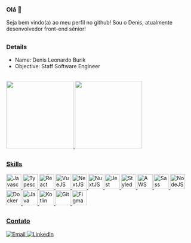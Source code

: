 ### Olá 👋

<p>Seja bem vindo(a) ao meu perfil no github! Sou o Denis, atualmente desenvolvedor front-end sênior!</p>

##

### Details

<ul>
  <li>Name: Denis Leonardo Burik</li>
  <li>Objective: Staff Software Engineer</li>
</ul>

<br>

 <div>
  <a href="https://github.com/Brunotbx/Brunotbx">
  <img height="180em" src="https://github-readme-stats.vercel.app/api?username=denisburik&show_icons=true&theme=nightowl&include_all_commits=true&count_private=true"/>
  <img height="180em" src="https://github-readme-stats.vercel.app/api/top-langs/?username=denisburik&layout=compact&langs_count=7&theme=nightowl"/>
</div>
  
##
  
### Skills

<div>
  <img height="40" width="40" src="https://skillicons.dev/icons?i=javascript" title="Javascript" />
  <img height="40" width="40" src="https://skillicons.dev/icons?i=typescript" title="Typescript" />
  <img height="40" width="40" src="https://skillicons.dev/icons?i=react" title="React" />
  <img height="40" width="40" src="https://skillicons.dev/icons?i=vue" title="VueJS" />
  <img height="40" width="40" src="https://skillicons.dev/icons?i=next" title="NextJS" />      
  <img height="40" width="40" src="https://skillicons.dev/icons?i=nuxtjs" title="NuxtJS" />
  <img height="40" width="40" src="https://skillicons.dev/icons?i=jest" title="Jest" />
  <img height="40" width="40" src="https://skillicons.dev/icons?i=styledcomponents" title="StyledComponent" />
  <img height="40" width="40" src="https://skillicons.dev/icons?i=aws" title="AWS" />
  <img height="40" width="40" src="https://skillicons.dev/icons?i=sass" title="Sass" />
  <img height="40" width="40" src="https://skillicons.dev/icons?i=nodejs" title="NodeJS" />
  <img height="40" width="40" src="https://skillicons.dev/icons?i=docker" title="Docker" />
  <img height="40" width="40" src="https://skillicons.dev/icons?i=java" title="Java" />
  <img height="40" width="40" src="https://skillicons.dev/icons?i=kotlin" title="Kotlin" />
  <img height="40" width="40" src="https://skillicons.dev/icons?i=git" title="Git" />
  <img height="40" width="40" src="https://skillicons.dev/icons?i=figma" title="Figma" />
</div>

##
  
### Contato
  
<div> 
  <a href="mailto:leonardo.burik@hotmail.com"><img src="https://img.shields.io/badge/-Gmail-%23333?style=for-the-badge&logo=gmail&logoColor=white" target="_blank" title="Email" />
  <a href="https://www.linkedin.com/in/denisleonardoburik/" target="_blank"><img src="https://img.shields.io/badge/-LinkedIn-%230077B5?style=for-the-badge&logo=linkedin&logoColor=white" target="_blank" title="LinkedIn"/> 
